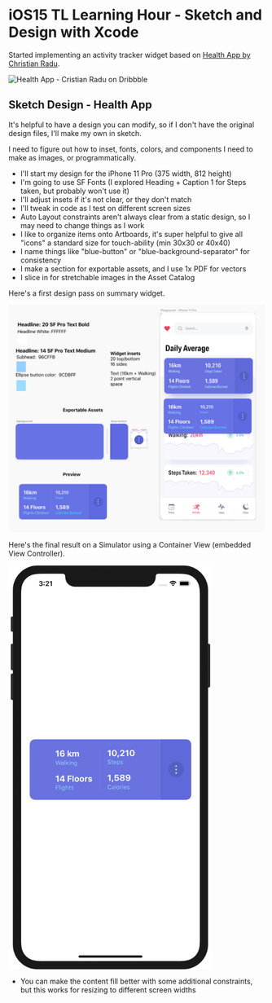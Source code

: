 # iOS15 TL Learning Hour - Sketch and Design with Xcode

Started implementing an activity tracker widget based on [Health App by Christian Radu](https://dribbble.com/shots/6629519-Health-App).

![Health App - Cristian Radu on Dribbble](https://cdn.dribbble.com/users/1445253/screenshots/6629519/dribbble_2.png)

## Sketch Design - Health App

It's helpful to have a design you can modify, so if I don't have the original design files, I'll make my own in sketch.

I need to figure out how to inset, fonts, colors, and components I need to make as images, or programmatically. 

* I'll start my design for the iPhone 11 Pro (375 width, 812 height)
* I'm going to use SF Fonts (I explored Heading + Caption 1 for Steps taken, but probably won't use it)
* I'll adjust insets if it's not clear, or they don't match
* I'll tweak in code as I test on different screen sizes
* Auto Layout constraints aren't always clear from a static design, so I may need to change things as I work
* I like to organize items onto Artboards, it's super helpful to give all "icons" a standard size for touch-ability (min 30x30 or 40x40)
* I name things like "blue-button" or "blue-background-separator" for consistency
* I make a section for exportable assets, and I use 1x PDF for vectors
* I slice in for stretchable images in the Asset Catalog

Here's a first design pass on summary widget.

![Health App Design Assets](Design/Sketch-Health-App-Design.png)

Here's the final result on a Simulator using a Container View (embedded View Controller).

<img src="Design/Walking-Widget-iPhone-11-Pro.png" align="center" alt="Final Widget Using a Container View" width="400">

* You can make the content fill better with some additional constraints, but this works for resizing to different screen widths